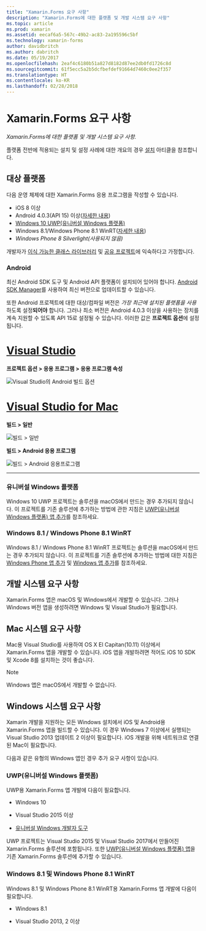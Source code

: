 ```yaml
---
title: "Xamarin.Forms 요구 사항"
description: "Xamarin.Forms에 대한 플랫폼 및 개발 시스템 요구 사항"
ms.topic: article
ms.prod: xamarin
ms.assetid: eecaf6a5-567c-49b2-ac83-2a195596c5bf
ms.technology: xamarin-forms
author: davidbritch
ms.author: dabritch
ms.date: 05/19/2017
ms.openlocfilehash: 2eaf4c6180b51a827d8182d87ee2db0fd1726c8d
ms.sourcegitcommit: 61f5ecc5a2b5dcfbefdef91664d7460c0ee2f357
ms.translationtype: HT
ms.contentlocale: ko-KR
ms.lasthandoff: 02/28/2018
---
```

# <a name="xamarinforms-requirements"></a>Xamarin.Forms 요구 사항

_Xamarin.Forms에 대한 플랫폼 및 개발 시스템 요구 사항._

플랫폼 전반에 적용되는 설치 및 설정 사례에 대한 개요의 경우 [설치](~/cross-platform/get-started/installation/index.md) 아티클을 참조합니다.

## <a name="target-platforms"></a>대상 플랫폼

다음 운영 체제에 대한 Xamarin.Forms 응용 프로그램을 작성할 수 있습니다.

-  iOS 8 이상
-  Android 4.0.3(API 15) 이상([자세한 내용](#android))
-  [Windows 10 UWP(유니버설 Windows 플랫폼)](#windows10)
-  Windows 8.1/Windows Phone 8.1 WinRT([자세한 내용](#windows))
-  *Windows Phone 8 Silverlight(사용되지 않음)*

개발자가 [이식 가능한 클래스 라이브러리](~/cross-platform/app-fundamentals/pcl.md) 및 [공유 프로젝트](~/cross-platform/app-fundamentals/shared-projects.md)에 익숙하다고 가정합니다.

<a name="android" />

### <a name="android"></a>Android

최신 Android SDK 도구 및 Android API 플랫폼이 설치되어 있어야 합니다. [Android SDK Manager](~/android/get-started/installation/android-sdk.md)를 사용하여 최신 버전으로 업데이트할 수 있습니다.

또한 Android 프로젝트에 대한 대상/컴파일 버전은 *가장 최근에 설치된 플랫폼을 사용*하도록 설정**되어야** 합니다. 그러나 최소 버전은 Android 4.0.3 이상을 사용하는 장치를 계속 지원할 수 있도록 API 15로 설정될 수 있습니다. 이러한 값은 **프로젝트 옵션**에 설정됩니다.

# <a name="visual-studiotabvswin"></a>[Visual Studio](#tab/vswin)

**프로젝트 옵션 > 응용 프로그램 > 응용 프로그램 속성**

![](installation-images/options-android-vs-sml.png "Visual Studio의 Android 빌드 옵션")

# <a name="visual-studio-for-mactabvsmac"></a>[Visual Studio for Mac](#tab/vsmac)

**빌드 > 일반**

![](installation-images/options-general-sml.png "빌드 > 일반")

**빌드 > Android 응용 프로그램**

![](installation-images/options-android-sml.png "빌드 > Android 응용프로그램")

-----


<a name="windows10" />

### <a name="universal-windows-platform"></a>유니버설 Windows 플랫폼

Windows 10 UWP 프로젝트는 솔루션을 macOS에서 만드는 경우 추가되지 않습니다. 이 프로젝트를 기존 솔루션에 추가하는 방법에 관한 지침은 [UWP(유니버설 Windows 플랫폼) 앱 추가](~/xamarin-forms/platform/windows/installation/universal.md)를 참조하세요.


<a name="windows" />

### <a name="windows-81--windows-phone-81-winrt"></a>Windows 8.1 / Windows Phone 8.1 WinRT

Windows 8.1 / Windows Phone 8.1 WinRT 프로젝트는 솔루션을 macOS에서 만드는 경우 추가되지 않습니다. 이 프로젝트를 기존 솔루션에 추가하는 방법에 대한 지침은 [Windows Phone 앱 추가](~/xamarin-forms/platform/windows/installation/phone.md) 및 [Windows 앱 추가](~/xamarin-forms/platform/windows/installation/tablet.md)를 참조하세요.


## <a name="development-system-requirements"></a>개발 시스템 요구 사항

Xamarin.Forms 앱은 macOS 및 Windows에서 개발할 수 있습니다. 그러나 Windows 버전 앱을 생성하려면 Windows 및 Visual Studio가 필요합니다.

## <a name="mac-system-requirements"></a>Mac 시스템 요구 사항

Mac용 Visual Studio를 사용하여 OS X El Capitan(10.11) 이상에서 Xamarin.Forms 앱을 개발할 수 있습니다. iOS 앱을 개발하려면 적어도 iOS 10 SDK 및 Xcode 8를 설치하는 것이 좋습니다.

> [!NOTE]
>  Windows 앱은 macOS에서 개발할 수 없습니다.

## <a name="windows-system-requirements"></a>Windows 시스템 요구 사항

Xamarin 개발을 지원하는 모든 Windows 설치에서 iOS 및 Android용 Xamarin.Forms 앱을 빌드할 수 있습니다. 이 경우 Windows 7 이상에서 실행되는 Visual Studio 2013 업데이트 2 이상이 필요합니다. iOS 개발을 위해 네트워크로 연결된 Mac이 필요합니다.

다음과 같은 유형의 Windows 앱인 경우 추가 요구 사항이 있습니다.

### <a name="universal-windows-platform-uwp"></a>UWP(유니버설 Windows 플랫폼)

UWP용 Xamarin.Forms 앱 개발에 다음이 필요합니다.

* Windows 10

* Visual Studio 2015 이상

* [유니버설 Windows 개발자 도구](https://dev.windows.com/downloads/windows-10-sdk)

UWP 프로젝트는 Visual Studio 2015 및 Visual Studio 2017에서 만들어진 Xamarin.Forms 솔루션에 포함됩니다.
또한 [UWP(유니버설 Windows 플랫폼) 앱](~/xamarin-forms/platform/windows/installation/universal.md)을 기존 Xamarin.Forms 솔루션에 추가할 수 있습니다.



### <a name="windows-81-and-windows-phone-81-winrt"></a>Windows 8.1 및 Windows Phone 8.1 WinRT

Windows 8.1 및 Windows Phone 8.1 WinRT용 Xamarin.Forms 앱 개발에 다음이 필요합니다.

* Windows 8.1

* Visual Studio 2013, 2 이상
